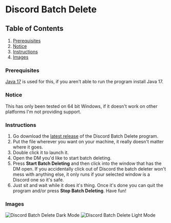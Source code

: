 # Discord Batch Delete
## Table of Contents
1. [Prerequisites](#prerequisites)
2. [Notice](#notice)
3. [Instructions](#instructions)
4. [Images](#images)
### Prerequisites
[Java 17](https://adoptium.net/temurin/releases/) is used for this, if you aren't able to run the program install Java 17.
### Notice
This has only been tested on 64 bit Windows, if it doesn't work on other platforms I'm not providing support.
### Instructions
1. Go download the [latest release](https://github.com/SmushyTaco/Discord-Batch-Delete/releases/latest/) of the Discord Batch Delete program.
2. Put the file wherever you want on your machine, it really doesn't matter where it goes.
3. Double click it to launch it.
4. Open the DM you'd like to start batch deleting.
5. Press **Start Batch Deleting** and then click into the window that has the DM open. If you accidentally click out of Discord the batch deleter won't mess with anything else, it only runs if your selected window is a Discord one so it's safe.
6. Just sit and wait while it does it's thing. Once it's done you can quit the program and/or press **Stop Batch Deleting**. Have fun!
### Images
![Discord Batch Delete Dark Mode](https://i.imgur.com/6o4geXT.png)
![Discord Batch Delete Light Mode](https://i.imgur.com/lygIF9A.png)
